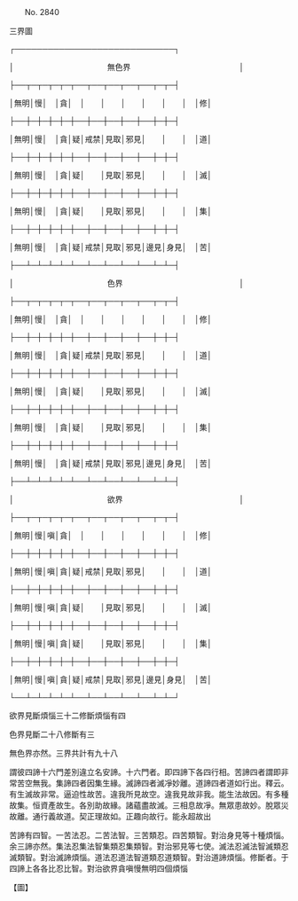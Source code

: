 ﻿　　No. 2840

三界圖

┌─────────────────────────────┐

│　　　　　　　　　　　　無色界　　　　　　　　　　　　　　│

├──┬─┬─┬─┬─┬──┬──┬──┬──┬──┬─┬─┤

│無明│慢│　│貪│　│　　│　　│　　│　　│　　│　│修│

├──┼─┼─┼─┼─┼──┼──┼──┼──┼──┼─┼─┤

│無明│慢│　│貪│疑│戒禁│見取│邪見│　　│　　│　│道│

├──┼─┼─┼─┼─┼──┼──┼──┼──┼──┼─┼─┤

│無明│慢│　│貪│疑│　　│見取│邪見│　　│　　│　│滅│

├──┼─┼─┼─┼─┼──┼──┼──┼──┼──┼─┼─┤

│無明│慢│　│貪│疑│　　│見取│邪見│　　│　　│　│集│

├──┼─┼─┼─┼─┼──┼──┼──┼──┼──┼─┼─┤

│無明│慢│　│貪│疑│戒禁│見取│邪見│邊見│身見│　│苦│

├──┴─┴─┴─┴─┴──┴──┴──┴──┴──┴─┴─┤

│　　　　　　　　　　　　色界　　　　　　　　　　　　　　　│

├──┬─┬─┬─┬─┬──┬──┬──┬──┬──┬─┬─┤

│無明│慢│　│貪│　│　　│　　│　　│　　│　　│　│修│

├──┼─┼─┼─┼─┼──┼──┼──┼──┼──┼─┼─┤

│無明│慢│　│貪│疑│戒禁│見取│邪見│　　│　　│　│道│

├──┼─┼─┼─┼─┼──┼──┼──┼──┼──┼─┼─┤

│無明│慢│　│貪│疑│　　│見取│邪見│　　│　　│　│滅│

├──┼─┼─┼─┼─┼──┼──┼──┼──┼──┼─┼─┤

│無明│慢│　│貪│疑│　　│見取│邪見│　　│　　│　│集│

├──┼─┼─┼─┼─┼──┼──┼──┼──┼──┼─┼─┤

│無明│慢│　│貪│疑│戒禁│見取│邪見│邊見│身見│　│苦│

├──┴─┴─┴─┴─┴──┴──┴──┴──┴──┴─┴─┤

│　　　　　　　　　　　　欲界　　　　　　　　　　　　　　　│

├──┬─┬─┬─┬─┬──┬──┬──┬──┬──┬─┬─┤

│無明│慢│嗔│貪│　│　　│　　│　　│　　│　　│　│修│

├──┼─┼─┼─┼─┼──┼──┼──┼──┼──┼─┼─┤

│無明│慢│嗔│貪│疑│戒禁│見取│邪見│　　│　　│　│道│

├──┼─┼─┼─┼─┼──┼──┼──┼──┼──┼─┼─┤

│無明│慢│嗔│貪│疑│　　│見取│邪見│　　│　　│　│滅│

├──┼─┼─┼─┼─┼──┼──┼──┼──┼──┼─┼─┤

│無明│慢│嗔│貪│疑│　　│見取│邪見│　　│　　│　│集│

├──┼─┼─┼─┼─┼──┼──┼──┼──┼──┼─┼─┤

│無明│慢│嗔│貪│疑│戒禁│見取│邪見│邊見│身見│　│苦│

└──┴─┴─┴─┴─┴──┴──┴──┴──┴──┴─┴─┘

欲界見斷煩惱三十二修斷煩惱有四

色界見斷二十八修斷有三

無色界亦然。三界共計有九十八

謂彼四諦十六門差別違立名安諦。十六門者。即四諦下各四行相。苦諦四者謂即非常苦空無我。集諦四者因集生緣。滅諦四者滅凈妙離。道諦四者道如行出。釋云。有生滅故非常。逼迫性故苦。違我所見故空。違我見故非我。能生法故因。有多種故集。恒資產故生。各別助故緣。諸蘊盡故滅。三相息故凈。無眾患故妙。脫眾災故離。通行義故道。契正理故如。正趣向故行。能永超故出

苦諦有四智。一苦法忍。二苦法智。三苦類忍。四苦類智。對治身見等十種煩惱。余三諦亦然。集法忍集法智集類忍集類智。對治邪見等七使。滅法忍滅法智滅類忍滅類智。對治滅諦煩惱。道法忍道法智道類忍道類智。對治道諦煩惱。修斷者。于四諦上各各比忍比智。對治欲界貪嗔慢無明四個煩惱

【圖】
